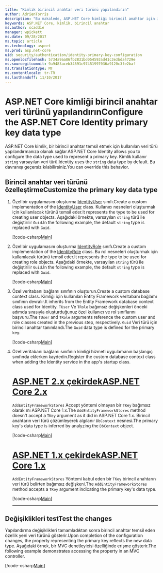 ```yaml
---
title: "Kimlik birincil anahtar veri türünü yapılandırın"
author: AdrienTorris
description: "Bu makalede, ASP.NET Core kimliği birincil anahtar için istenen veri türü yapılandırma adımlarını açıklar."
keywords: ASP.NET Core, kimlik, birincil anahtar
ms.author: scaddie
manager: wpickett
ms.date: 09/28/2017
ms.topic: article
ms.technology: aspnet
ms.prod: asp.net-core
uid: security/authentication/identity-primary-key-configuration
ms.openlocfilehash: 5734a9aa86fb2831bd054593ad41c3e3bda4729e
ms.sourcegitcommit: 9a9483aceb34591c97451997036a9120c3fe2baf
ms.translationtype: MT
ms.contentlocale: tr-TR
ms.lasthandoff: 11/10/2017
---
```

# <a name="configure-the-aspnet-core-identity-primary-key-data-type"></a><span data-ttu-id="834e6-104">ASP.NET Core kimliği birincil anahtar veri türünü yapılandırın</span><span class="sxs-lookup"><span data-stu-id="834e6-104">Configure the ASP.NET Core Identity primary key data type</span></span>

<span data-ttu-id="834e6-105">ASP.NET Core kimlik, bir birincil anahtar temsil etmek için kullanılan veri türü yapılandırmanıza olanak sağlar.</span><span class="sxs-lookup"><span data-stu-id="834e6-105">ASP.NET Core Identity allows you to configure the data type used to represent a primary key.</span></span> <span data-ttu-id="834e6-106">Kimlik kullanır `string` varsayılan veri türü.</span><span class="sxs-lookup"><span data-stu-id="834e6-106">Identity uses the `string` data type by default.</span></span> <span data-ttu-id="834e6-107">Bu davranışı geçersiz kılabilirsiniz.</span><span class="sxs-lookup"><span data-stu-id="834e6-107">You can override this behavior.</span></span>

## <a name="customize-the-primary-key-data-type"></a><span data-ttu-id="834e6-108">Birincil anahtar veri türünü özelleştirme</span><span class="sxs-lookup"><span data-stu-id="834e6-108">Customize the primary key data type</span></span>

1. <span data-ttu-id="834e6-109">Özel bir uygulamasını oluşturma [IdentityUser](https://docs.microsoft.com/aspnet/core/api/microsoft.aspnetcore.identity.entityframeworkcore.identityuser-1) sınıfı.</span><span class="sxs-lookup"><span data-stu-id="834e6-109">Create a custom implementation of the [IdentityUser](https://docs.microsoft.com/aspnet/core/api/microsoft.aspnetcore.identity.entityframeworkcore.identityuser-1) class.</span></span> <span data-ttu-id="834e6-110">Kullanıcı nesneleri oluşturmak için kullanılacak türünü temsil eder.</span><span class="sxs-lookup"><span data-stu-id="834e6-110">It represents the type to be used for creating user objects.</span></span> <span data-ttu-id="834e6-111">Aşağıdaki örnekte, varsayılan `string` türü ile değiştirilir `Guid`.</span><span class="sxs-lookup"><span data-stu-id="834e6-111">In the following example, the default `string` type is replaced with `Guid`.</span></span>

    [!code-csharp[Main](identity/sample/src/ASPNET-IdentityDemo-PrimaryKeysConfig/Models/ApplicationUser.cs?highlight=4&range=7-13)]

1. <span data-ttu-id="834e6-112">Özel bir uygulamasını oluşturma [IdentityRole](https://docs.microsoft.com/aspnet/core/api/microsoft.aspnetcore.identity.entityframeworkcore.identityrole-1) sınıfı.</span><span class="sxs-lookup"><span data-stu-id="834e6-112">Create a custom implementation of the [IdentityRole](https://docs.microsoft.com/aspnet/core/api/microsoft.aspnetcore.identity.entityframeworkcore.identityrole-1) class.</span></span> <span data-ttu-id="834e6-113">Bu rol nesneleri oluşturmak için kullanılacak türünü temsil eder.</span><span class="sxs-lookup"><span data-stu-id="834e6-113">It represents the type to be used for creating role objects.</span></span> <span data-ttu-id="834e6-114">Aşağıdaki örnekte, varsayılan `string` türü ile değiştirilir `Guid`.</span><span class="sxs-lookup"><span data-stu-id="834e6-114">In the following example, the default `string` type is replaced with `Guid`.</span></span>
    
    [!code-csharp[Main](identity/sample/src/ASPNET-IdentityDemo-PrimaryKeysConfig/Models/ApplicationRole.cs?highlight=3&range=7-12)]
    
1. <span data-ttu-id="834e6-115">Özel veritabanı bağlamı sınıfının oluşturun.</span><span class="sxs-lookup"><span data-stu-id="834e6-115">Create a custom database context class.</span></span> <span data-ttu-id="834e6-116">Kimliği için kullanılan Entity Framework veritabanı bağlamı sınıfının devralır.</span><span class="sxs-lookup"><span data-stu-id="834e6-116">It inherits from the Entity Framework database context class used for Identity.</span></span> <span data-ttu-id="834e6-117">`TUser` Ve `TRole` bağımsız değişkenleri önceki adımda sırasıyla oluşturduğunuz özel kullanıcı ve rol sınıflarını başvuru.</span><span class="sxs-lookup"><span data-stu-id="834e6-117">The `TUser` and `TRole` arguments reference the custom user and role classes created in the previous step, respectively.</span></span> <span data-ttu-id="834e6-118">`Guid` Veri türü için birincil anahtar tanımlandı.</span><span class="sxs-lookup"><span data-stu-id="834e6-118">The `Guid` data type is defined for the primary key.</span></span>

    [!code-csharp[Main](identity/sample/src/ASPNET-IdentityDemo-PrimaryKeysConfig/Data/ApplicationDbContext.cs?highlight=3&range=9-26)]
    
1. <span data-ttu-id="834e6-119">Özel veritabanı bağlamı sınıfının kimliği hizmeti uygulamanın başlangıç sınıfında eklerken kaydedin.</span><span class="sxs-lookup"><span data-stu-id="834e6-119">Register the custom database context class when adding the Identity service in the app's startup class.</span></span>

    # <a name="aspnet-core-2xtabaspnetcore2x"></a>[<span data-ttu-id="834e6-120">ASP.NET 2.x çekirdek</span><span class="sxs-lookup"><span data-stu-id="834e6-120">ASP.NET Core 2.x</span></span>](#tab/aspnetcore2x)
    
    <span data-ttu-id="834e6-121">`AddEntityFrameworkStores` Accept yöntemi olmayan bir `TKey` bağımsız olarak mı ASP.NET Core 1.x.</span><span class="sxs-lookup"><span data-stu-id="834e6-121">The `AddEntityFrameworkStores` method doesn't accept a `TKey` argument as it did in ASP.NET Core 1.x.</span></span> <span data-ttu-id="834e6-122">Birincil anahtarın veri türü çözümleyerek algılanır `DbContext` nesnesi.</span><span class="sxs-lookup"><span data-stu-id="834e6-122">The primary key's data type is inferred by analyzing the `DbContext` object.</span></span>
    
    [!code-csharp[Main](identity/sample/src/ASPNETv2-IdentityDemo-PrimaryKeysConfig/Startup.cs?highlight=6-8&range=25-37)]
    
    # <a name="aspnet-core-1xtabaspnetcore1x"></a>[<span data-ttu-id="834e6-123">ASP.NET 1.x çekirdek</span><span class="sxs-lookup"><span data-stu-id="834e6-123">ASP.NET Core 1.x</span></span>](#tab/aspnetcore1x)
    
    <span data-ttu-id="834e6-124">`AddEntityFrameworkStores` Yöntemi kabul eden bir `TKey` birincil anahtarın veri türü belirten bağımsız değişkeni.</span><span class="sxs-lookup"><span data-stu-id="834e6-124">The `AddEntityFrameworkStores` method accepts a `TKey` argument indicating the primary key's data type.</span></span>
    
    [!code-csharp[Main](identity/sample/src/ASPNET-IdentityDemo-PrimaryKeysConfig/Startup.cs?highlight=9-11&range=39-55)]
    
    ---

## <a name="test-the-changes"></a><span data-ttu-id="834e6-125">Değişiklikleri test</span><span class="sxs-lookup"><span data-stu-id="834e6-125">Test the changes</span></span>

<span data-ttu-id="834e6-126">Yapılandırma değişiklikleri tamamladıktan sonra birincil anahtar temsil eden özellik yeni veri türünü gösterir.</span><span class="sxs-lookup"><span data-stu-id="834e6-126">Upon completion of the configuration changes, the property representing the primary key reflects the new data type.</span></span> <span data-ttu-id="834e6-127">Aşağıdaki örnek, bir MVC denetleyicisi özelliğinde erişme gösterir.</span><span class="sxs-lookup"><span data-stu-id="834e6-127">The following example demonstrates accessing the property in an MVC controller.</span></span>

[!code-csharp[Main](identity/sample/src/ASPNET-IdentityDemo-PrimaryKeysConfig/Controllers/AccountController.cs?name=snippet_GetCurrentUserId&highlight=6)]

